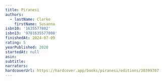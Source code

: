 ```yaml
---
title: Piranesi
authors:
  - lastName: Clarke
    firstName: Susanna
isbn10: '1635577802'
isbn13: '9781635577808'
finishedAt: 2024-07-09
rating: 5
yearPublished: 2020
startedAt: null
asin:
subtitle:
narrators:
hardcoverUrl: https://hardcover.app/books/piranesi/editions/30399707
---
```

